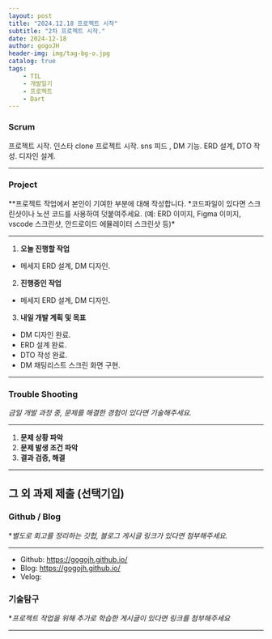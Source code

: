```yaml
---
layout: post
title: "2024.12.18 프로젝트 시작"
subtitle: "2차 프로젝트 시작."
date: 2024-12-18
author: gogoJH
header-img: img/tag-bg-o.jpg
catalog: true
tags:
    - TIL
    - 개발일기
    - 프로젝트
    - Dart
---
```


### Scrum

프로젝트 시작.
인스타 clone 프로젝트 시작.
sns 피드 , DM 기능.
ERD 설계, DTO 작성.
디자인 설계.

---

### Project

\**프로젝트 작업에서 본인이 기여한 부분에 대해 작성합니다.
*코드파일이 있다면 스크린샷이나 노션 코드를 사용하여 덧붙여주세요.
(예: ERD 이미지, Figma 이미지, vscode 스크린샷, 안드로이드 에뮬레이터 스크린샷 등)\*

---

1. **오늘 진행할 작업**

-   메세지 ERD 설계, DM 디자인.

2. **진행중인 작업**

-   메세지 ERD 설계, DM 디자인.

3. **내일 개발 계획 및 목표**

-   DM 디자인 완료.
-   ERD 설계 완료.
-   DTO 작성 완료.
-   DM 채팅리스트 스크린 화면 구현.

---

### Trouble Shooting

_금일 개발 과정 중, 문제를 해결한 경험이 있다면 기술해주세요._

---

1. **문제 상황 파악**
2. **문제 발생 조건 파악**
3. **결과 검증, 해결**

---

## 그 외 과제 제출 (선택기입)

### Github / Blog

\*_별도로 회고를 정리하는 깃헙, 블로그 게시글 링크가 있다면 첨부해주세요._

---

-   Github: https://gogojh.github.io/
-   Blog: https://gogojh.github.io/
-   Velog:

### 기술탐구

\*_프로젝트 작업을 위해 추가로 학습한 게시글이 있다면 링크를 첨부해주세요_

---
